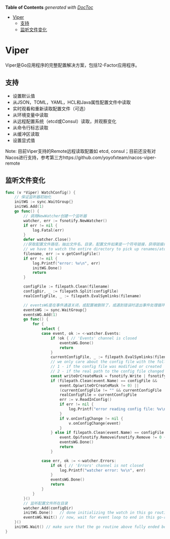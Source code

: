 <!-- START doctoc generated TOC please keep comment here to allow auto update -->
<!-- DON'T EDIT THIS SECTION, INSTEAD RE-RUN doctoc TO UPDATE -->
**Table of Contents**  *generated with [DocToc](https://github.com/thlorenz/doctoc)*

- [Viper](#viper)
  - [支持](#%E6%94%AF%E6%8C%81)
  - [监听文件变化](#%E7%9B%91%E5%90%AC%E6%96%87%E4%BB%B6%E5%8F%98%E5%8C%96)

<!-- END doctoc generated TOC please keep comment here to allow auto update -->

# Viper
Viper是Go应用程序的完整配置解决方案，包括12-Factor应用程序。
## 支持
- 设置默认值
- 从JSON，TOML，YAML，HCL和Java属性配置文件中读取
- 实时观看和重新读取配置文件（可选）
- 从环境变量中读取
- 从远程配置系统（etcd或Consul）读取，并观察变化
- 从命令行标志读取
- 从缓冲区读取
- 设置显式值

Note: 目前Viper支持的Remote远程读取配置如 etcd, consul；目前还没有对Nacos进行支持，参考第三方https://github.com/yoyofxteam/nacos-viper-remote
## 监听文件变化
```go
func (v *Viper) WatchConfig() {
	// 保证监听器初始化
	initWG := sync.WaitGroup{}
	initWG.Add(1)
	go func() {
		// 调用NewWatcher创建一个监听器
		watcher, err := fsnotify.NewWatcher()
		if err != nil {
			log.Fatal(err)
		}
		defer watcher.Close()
		//获取配置文件路径，抽出文件名、目录，配置文件如果是一个符号链接，获得链接指向的路径
		// we have to watch the entire directory to pick up renames/atomic saves in a cross-platform way
		filename, err := v.getConfigFile()
		if err != nil {
			log.Printf("error: %v\n", err)
			initWG.Done()
			return
		}

		configFile := filepath.Clean(filename)
		configDir, _ := filepath.Split(configFile)
		realConfigFile, _ := filepath.EvalSymlinks(filename)

		// eventsWG是在事件通道关闭，或配置被删除了，或遇到错误时退出事件处理循环
		eventsWG := sync.WaitGroup{}
		eventsWG.Add(1)
		go func() {
			for {
				select {
				case event, ok := <-watcher.Events:
					if !ok { // 'Events' channel is closed
						eventsWG.Done()
						return
					}
					currentConfigFile, _ := filepath.EvalSymlinks(filename)
					// we only care about the config file with the following cases:
					// 1 - if the config file was modified or created
					// 2 - if the real path to the config file changed (eg: k8s ConfigMap replacement)
					const writeOrCreateMask = fsnotify.Write | fsnotify.Create
					if (filepath.Clean(event.Name) == configFile &&
						event.Op&writeOrCreateMask != 0) ||
						(currentConfigFile != "" && currentConfigFile != realConfigFile) {
						realConfigFile = currentConfigFile
						err := v.ReadInConfig()
						if err != nil {
							log.Printf("error reading config file: %v\n", err)
						}
						if v.onConfigChange != nil {
							v.onConfigChange(event)
						}
					} else if filepath.Clean(event.Name) == configFile &&
						event.Op&fsnotify.Remove&fsnotify.Remove != 0 {
						eventsWG.Done()
						return
					}

				case err, ok := <-watcher.Errors:
					if ok { // 'Errors' channel is not closed
						log.Printf("watcher error: %v\n", err)
					}
					eventsWG.Done()
					return
				}
			}
		}()
		// 监听配置文件所在目录
		watcher.Add(configDir)
		initWG.Done()   // done initializing the watch in this go routine, so the parent routine can move on...
		eventsWG.Wait() // now, wait for event loop to end in this go-routine...
	}()
	initWG.Wait() // make sure that the go routine above fully ended before returning
}
```